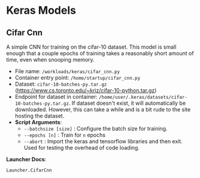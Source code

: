 # Keras Models

## Cifar Cnn

A simple CNN for training on the cifar-10 dataset. This model is small enough that a couple
epochs of training takes a reasonably short amount of time, even when snooping memory.

* File name: `/workloads/keras/cifar_cnn.py`
* Container entry point: `/home/startup/cifar_cnn.py`
* Dataset: `cifar-10-batches-py.tar.gz` 
    (<https://www.cs.toronto.edu/~kriz/cifar-10-python.tar.gz>)
* Endpoint for dataset in container: `/home/user/.keras/datasets/cifar-10-batches-py.tar.gz`.
    If dataset doesn't exist, it will automatically be downloaded. However, this can take
    a while and is a bit rude to the site hosting the dataset.
* **Script Arguments**:
    * `--batchsize [size]` : Configure the batch size for training.
    * `--epochs [n]` : Train for `n` epochs
    * `--abort` : Import the keras and tensorflow libraries and then exit. Used for 
        testing the overhead of code loading.

**Launcher Docs**:
```@docs
Launcher.CifarCnn
```
